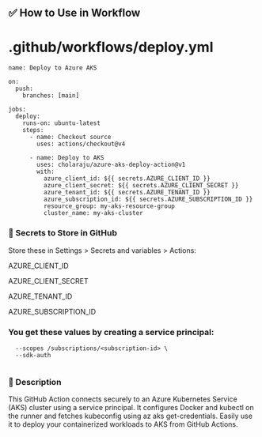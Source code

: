 ## ✅  How to Use in Workflow

# .github/workflows/deploy.yml
```
name: Deploy to Azure AKS

on:
  push:
    branches: [main]

jobs:
  deploy:
    runs-on: ubuntu-latest
    steps:
      - name: Checkout source
        uses: actions/checkout@v4

      - name: Deploy to AKS
        uses: cholaraju/azure-aks-deploy-action@v1
        with:
          azure_client_id: ${{ secrets.AZURE_CLIENT_ID }}
          azure_client_secret: ${{ secrets.AZURE_CLIENT_SECRET }}
          azure_tenant_id: ${{ secrets.AZURE_TENANT_ID }}
          azure_subscription_id: ${{ secrets.AZURE_SUBSCRIPTION_ID }}
          resource_group: my-aks-resource-group
          cluster_name: my-aks-cluster
```


### 🔐 Secrets to Store in GitHub
Store these in Settings > Secrets and variables > Actions:

AZURE_CLIENT_ID

AZURE_CLIENT_SECRET

AZURE_TENANT_ID

AZURE_SUBSCRIPTION_ID

### You get these values by creating a service principal:


``` az ad sp create-for-rbac --name "github-action-sp" --role contributor \
  --scopes /subscriptions/<subscription-id> \
  --sdk-auth
  
  ```
### 📘  Description

This GitHub Action connects securely to an Azure Kubernetes Service (AKS) cluster using a service principal.
It configures Docker and kubectl on the runner and fetches kubeconfig using az aks get-credentials.
Easily use it to deploy your containerized workloads to AKS from GitHub Actions.

